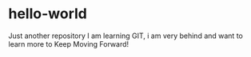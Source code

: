 # hello-world
Just another repository
I am learning GIT, i am very behind and want to learn more to Keep Moving Forward!
